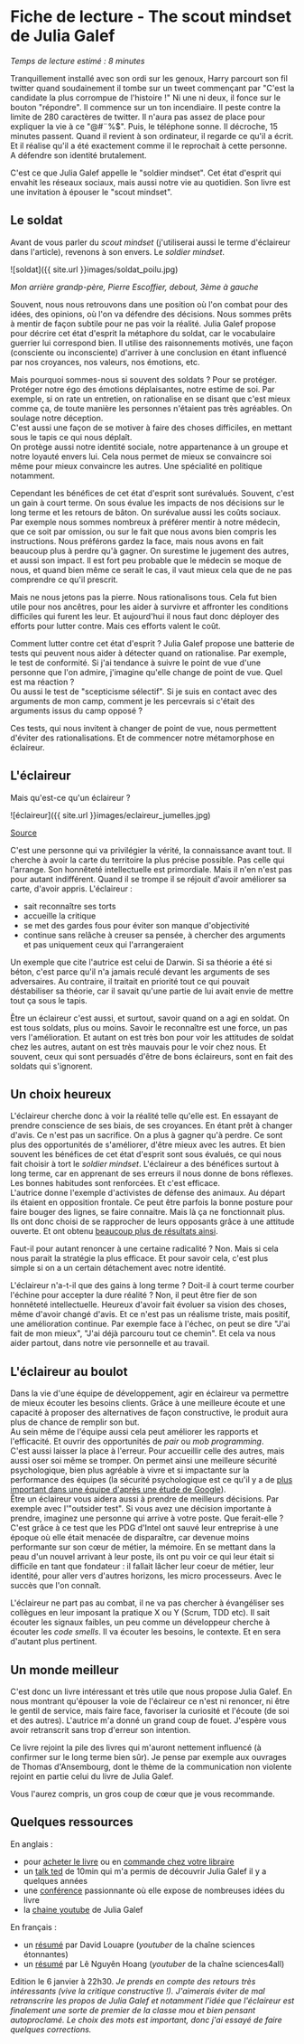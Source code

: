 # Fiche de lecture - The scout mindset de Julia Galef
*Temps de lecture estimé : 8 minutes* 

Tranquillement installé avec son ordi sur les genoux, Harry parcourt son fil twitter quand soudainement il tombe sur un tweet commençant par "C'est la candidate la plus corrompue de l'histoire !" 
Ni une ni deux, il fonce sur le bouton "répondre". 
Il commence sur un ton incendiaire. 
Il peste contre la limite de 280 caractères de twitter. 
Il n'aura pas assez de place pour expliquer la vie à ce "@#¨%$". 
Puis, le téléphone sonne. 
Il décroche, 15 minutes passent. 
Quand il revient à son ordinateur, il regarde ce qu'il a écrit. 
Et il réalise qu'il a été exactement comme il le reprochait à cette personne.  
A défendre son identité brutalement. 

C'est ce que Julia Galef appelle le "soldier mindset". 
Cet état d'esprit qui envahit les réseaux sociaux, mais aussi notre vie au quotidien. 
Son livre est une invitation à épouser le "scout mindset". 

## Le soldat
Avant de vous parler du *scout mindset* (j'utiliserai aussi le terme d'éclaireur dans l'article), revenons à son envers. 
Le *soldier mindset*. 

![soldat]({{ site.url }}images/soldat_poilu.jpg)

*Mon arrière grandp-père, Pierre Escoffier, debout, 3ème à gauche* 

Souvent, nous nous retrouvons dans une position où l'on combat pour des idées, des opinions, où l'on va défendre des décisions. 
Nous sommes prêts à mentir de façon subtile pour ne pas voir la réalité. 
Julia Galef propose pour décrire cet état d'esprit la métaphore du soldat, car le vocabulaire guerrier lui correspond bien. 
Il utilise des raisonnements motivés, une façon (consciente ou inconsciente) d'arriver à une conclusion en étant influencé par nos croyances, nos valeurs, nos émotions, etc. 

Mais pourquoi sommes-nous si souvent des soldats ? 
Pour se protéger.  
Protéger notre égo des émotions déplaisantes, notre estime de soi. 
Par exemple, si on rate un entretien, on rationalise en se disant que c'est mieux comme ça, de toute manière les personnes n'étaient pas très agréables. 
On soulage notre déception.  
C'est aussi une façon de se motiver à faire des choses difficiles, en mettant sous le tapis ce qui nous déplaît.  
On protège aussi notre identité sociale, notre appartenance à un groupe et notre loyauté envers lui. 
Cela nous permet de mieux se convaincre soi même pour mieux convaincre les autres. 
Une spécialité en politique notamment. 

Cependant les bénéfices de cet état d'esprit sont surévalués. 
Souvent, c'est un gain à court terme. 
On sous évalue les impacts de nos décisions sur le long terme et les retours de bâton. 
On surévalue aussi les coûts sociaux. 
Par exemple nous sommes nombreux à préférer mentir à notre médecin, que ce soit par omission, ou sur le fait que nous avons bien compris les instructions. 
Nous préférons gardez la face, mais nous avons en fait beaucoup plus à perdre qu'à gagner. 
On surestime le jugement des autres, et aussi son impact. 
Il est fort peu probable que le médecin se moque de nous, et quand bien même ce serait le cas, il vaut mieux cela que de ne pas comprendre ce qu'il prescrit. 

Mais ne nous jetons pas la pierre. 
Nous rationalisons tous. 
Cela fut bien utile pour nos ancêtres, pour les aider à survivre et affronter les conditions difficiles qui furent les leur. 
Et aujourd'hui il nous faut donc déployer des efforts pour lutter contre. 
Mais ces efforts valent le coût. 

Comment lutter contre cet état d'esprit ? 
Julia Galef propose une batterie de tests qui peuvent nous aider à détecter quand on rationalise. 
Par exemple, le test de conformité. 
Si j'ai tendance à suivre le point de vue d'une personne que l'on admire, j'imagine qu'elle change de point de vue. 
Quel est ma réaction ?  
Ou aussi le test de "scepticisme sélectif". 
Si je suis en contact avec des arguments de mon camp, comment je les percevrais si c'était des arguments issus du camp opposé ? 

Ces tests, qui nous invitent à changer de point de vue, nous permettent d'éviter des rationalisations. 
Et de commencer notre métamorphose en éclaireur. 

## L'éclaireur
Mais qu'est-ce qu'un éclaireur ? 

![éclaireur]({{ site.url }}images/eclaireur_jumelles.jpg)

[Source](https://www.flickr.com/photos/67611651@N03/13610540345)

C'est une personne qui va privilégier la vérité, la connaissance avant tout. 
Il cherche à avoir la carte du territoire la plus précise possible. 
Pas celle qui l'arrange. 
Son honnêteté intellectuelle est primordiale. 
Mais il n'en n'est pas pour autant indifférent. 
Quand il se trompe il se réjouit d'avoir améliorer sa carte, d'avoir appris. 
L'éclaireur : 
* sait reconnaître ses torts
* accueille la critique
* se met des gardes fous pour éviter son manque d'objectivité
* continue sans relâche à creuser sa pensée, à chercher des arguments et pas uniquement ceux qui l'arrangeraient

Un exemple que cite l'autrice est celui de Darwin. 
Si sa théorie a été si béton, c'est parce qu'il n'a jamais reculé devant les arguments de ses adversaires. 
Au contraire, il traitait en priorité tout ce qui pouvait déstabiliser sa théorie, car il savait qu'une partie de lui avait envie de mettre tout ça sous le tapis. 

Être un éclaireur c'est aussi, et surtout, savoir quand on a agi en soldat. 
On est tous soldats, plus ou moins. 
Savoir le reconnaître est une force, un pas vers l'amélioration. 
Et autant on est très bon pour voir les attitudes de soldat chez les autres, autant on est très mauvais pour le voir chez nous. 
Et souvent, ceux qui sont persuadés d'être de bons éclaireurs, sont en fait des soldats qui s'ignorent. 

## Un choix heureux
L'éclaireur cherche donc à voir la réalité telle qu'elle est. 
En essayant de prendre conscience de ses biais, de ses croyances. 
En étant prêt à changer d'avis. 
Ce n'est pas un sacrifice. 
On a plus à gagner qu'à perdre. 
Ce sont plus des opportunités de s'améliorer, d'être mieux avec les autres. 
Et bien souvent les bénéfices de cet état d'esprit sont sous évalués, ce qui nous fait choisir à tort le *soldier mindset*. 
L'éclaireur a des bénéfices surtout à long terme, car en apprenant de ses erreurs il nous donne de bons réflexes. 
Les bonnes habitudes sont renforcées. 
Et c'est efficace.  
L'autrice donne l'exemple d'activistes de défense des animaux. 
Au départ ils étaient en opposition frontale. 
Ce peut être parfois la bonne posture pour faire bouger des lignes, se faire connaitre. 
Mais là ça ne fonctionnait plus. 
Ils ont donc choisi de se rapprocher de leurs opposants grâce à une attitude ouverte. 
Et ont obtenu [beaucoup plus de résultats ainsi](https://www.vox.com/2016/6/9/11896096/eggs-chick-culling-ended). 

Faut-il pour autant renoncer à une certaine radicalité ?
Non. 
Mais si cela nous parait la stratégie la plus efficace. 
Et pour savoir cela, c'est plus simple si on a un certain détachement avec notre identité. 

L'éclaireur n'a-t-il que des gains à long terme ? 
Doit-il à court terme courber l'échine pour accepter la dure réalité ?
Non, il peut être fier de son honnêteté intellectuelle. 
Heureux d'avoir fait évoluer sa vision des choses, même d'avoir changé d'avis. 
Et ce n'est pas un réalisme triste, mais positif, une amélioration continue. 
Par exemple face à l'échec, on peut se dire "J'ai fait de mon mieux", "J'ai déjà parcouru tout ce chemin". 
Et cela va nous aider partout, dans notre vie personnelle et au travail. 

## L'éclaireur au boulot
Dans la vie d'une équipe de développement, agir en éclaireur va permettre de mieux écouter les besoins clients. 
Grâce à une meilleure écoute et une capacité à proposer des alternatives de façon constructive, le produit aura plus de chance de remplir son but.  
Au sein même de l'équipe aussi cela peut améliorer les rapports et l'efficacité. 
Et ouvrir des opportunités de *pair* ou *mob programming*.  
C'est aussi laisser la place à l'erreur. 
Pour accueillir celle des autres, mais aussi oser soi même se tromper. 
On permet ainsi une meilleure sécurité psychologique, bien plus agréable à vivre et si impactante sur la performance des équipes (la sécurité psychologique est ce qu'il y a de [plus important dans une équipe d'après une étude de Google](https://rework.withgoogle.com/guides/understanding-team-effectiveness/steps/foster-psychological-safety/)).  
Être un éclaireur vous aidera aussi à prendre de meilleurs décisions. 
Par exemple avec l'"outsider test". 
Si vous avez une décision importante à prendre, imaginez une personne qui arrive à votre poste. 
Que ferait-elle ? 
C'est grâce à ce test que les PDG d'Intel ont sauvé leur entreprise à une époque où elle était menacée de disparaître, car devenue moins performante sur son cœur de métier, la mémoire. 
En se mettant dans la peau d'un nouvel arrivant à leur poste, ils ont pu voir ce qui leur était si difficile en tant que fondateur : 
il fallait lâcher leur coeur de métier, leur identité, pour aller vers d'autres horizons, les micro processeurs. 
Avec le succès que l'on connaît. 

L'éclaireur ne part pas au combat, il ne va pas chercher à évangéliser ses collègues en leur imposant la pratique X ou Y (Scrum, TDD etc). 
Il sait écouter les signaux faibles, un peu comme un développeur cherche à écouter les *code smells*. 
Il va écouter les besoins, le contexte. 
Et en sera d'autant plus pertinent. 

## Un monde meilleur
C'est donc un livre intéressant et très utile que nous propose Julia Galef. 
En nous montrant qu'épouser la voie de l'éclaireur ce n'est ni renoncer, ni être le gentil de service, mais faire face, favoriser la curiosité et l'écoute (de soi et des autres). 
L'autrice m'a donné un grand coup de fouet. 
J'espère vous avoir retranscrit sans trop d'erreur son intention. 

Ce livre rejoint la pile des livres qui m'auront nettement influencé (à confirmer sur le long terme bien sûr). 
Je pense par exemple aux ouvrages de Thomas d'Ansembourg, dont le thème de la communication non violente rejoint en partie celui du livre de Julia Galef. 

Vous l'aurez compris, un gros coup de cœur que je vous recommande. 

## Quelques ressources
En anglais : 
* pour [acheter le livre](https://www.amazon.fr/Scout-Mindset-Perils-Defensive-Thinking/dp/0735217556) ou en [commande chez votre libraire](https://www.placedeslibraires.fr/livre/9780593189269-the-scout-mindset-why-some-people-see-things-clearly-and-others-don-t-julia-galef/)
* un [talk ted](https://www.fnac.com/livre-numerique/a14820809/Julia-Galef-The-Scout-Mindset) de 10min qui m'a permis de découvrir Julia Galef il y a quelques années
* une [conférence](https://www.youtube.com/watch?v=yfRC8ZgBXZw) passionnante où elle expose de nombreuses idées du livre
* la [chaine youtube](https://www.youtube.com/@measureofdoubt) de Julia Galef

En français :
* un [résumé](https://scienceetonnante.com/2021/07/23/scout-mindset-flus/) par David Louapre (*youtuber* de la chaîne sciences étonnantes)
* un [résumé](https://www.youtube.com/watch?v=EZfNX4U63hc) par Lê Nguyên Hoang (*youtuber* de la chaîne sciences4all)

Edition le 6 janvier à 22h30. 
*Je prends en compte des retours très intéressants (vive la critique constructive !). 
J'aimerais éviter de mal retranscrire les propos de Julia Galef et notamment l'idée que l'éclaireur est finalement une sorte de premier de la classe mou et bien pensant autoproclamé. 
Le choix des mots est important, donc j'ai essayé de faire quelques corrections.*
